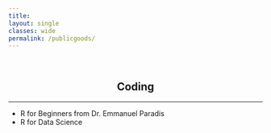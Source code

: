 ```yaml
---
title: 
layout: single
classes: wide
permalink: /publicgoods/
---
```

<br/> 

<!-- Google Tag Manager (noscript) -->
<noscript><iframe src="https://www.googletagmanager.com/ns.html?id=GTM-PNS829G"
height="0" width="0" style="display:none;visibility:hidden"></iframe></noscript>
<!-- End Google Tag Manager (noscript) -->

## <center> Coding </center> 
- - -

- R for Beginners from Dr. Emmanuel Paradis
- R for Data Science
